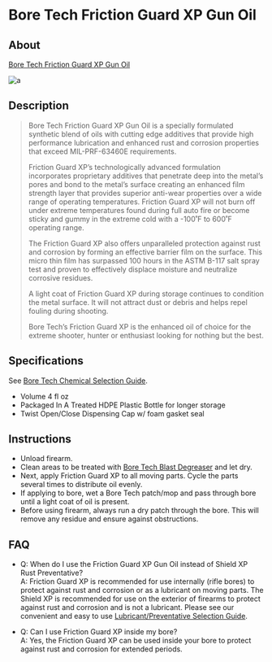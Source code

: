 # Bore Tech Friction Guard XP Gun Oil

## About

[Bore Tech Friction Guard XP Gun Oil](https://www.boretech.com/products/btco-14004)

![a](https://github.com/CumpsD/second-brain/raw/main/assets/shooting/boretech/friction-guard.jpg "a")

## Description

> Bore Tech Friction Guard XP Gun Oil is a specially formulated synthetic blend of oils with cutting edge additives that provide high performance lubrication and enhanced rust and corrosion properties that exceed MIL-PRF-63460E requirements.
>
> Friction Guard XP’s technologically advanced formulation incorporates proprietary additives that penetrate deep into the metal’s pores and bond to the metal’s surface creating an enhanced film strength layer that provides superior anti-wear properties over a wide range of operating temperatures. Friction Guard XP will not burn off under extreme temperatures found during full auto fire or become sticky and gummy in the extreme cold with a -100˚F to 600˚F operating range.
>
> The Friction Guard XP also offers unparalleled protection against rust and corrosion by forming an effective barrier film on the surface. This micro thin film has surpassed 100 hours in the ASTM B-117 salt spray test and proven to effectively displace moisture and neutralize corrosive residues.
>
> A light coat of Friction Guard XP during storage continues to condition the metal surface. It will not attract dust or debris and helps repel fouling during shooting.
>
> Bore Tech’s Friction Guard XP is the enhanced oil of choice for the extreme shooter, hunter or enthusiast looking for nothing but the best.

## Specifications

See [Bore Tech Chemical Selection Guide](https://github.com/CumpsD/second-brain/raw/main/assets/shooting/boretech/Chemical-Selection-Guide.pdf).

* Volume 4 fl oz
* Packaged In A Treated HDPE Plastic Bottle for longer storage
* Twist Open/Close Dispensing Cap w/ foam gasket seal

## Instructions

* Unload firearm.
* Clean areas to be treated with [Bore Tech Blast Degreaser](https://github.com/CumpsD/second-brain/blob/main/Shooting/Cleaning/Bore%20Tech%20Blast%20Degreaser.md) and let dry.
* Next, apply Friction Guard XP to all moving parts. Cycle the parts several times to distribute oil evenly.
* If applying to bore, wet a Bore Tech patch/mop and pass through bore until a light coat of oil is present.
* Before using firearm, always run a dry patch through the bore. This will remove any residue and ensure against obstructions.

## FAQ

* Q: When do I use the Friction Guard XP Gun Oil instead of Shield XP Rust Preventative? \
  A: Friction Guard XP is recommended for use internally (rifle bores) to protect against rust and corrosion or as a lubricant on moving parts. The Shield XP is recommended for use on the exterior of firearms to protect against rust and corrosion and is not a lubricant. Please see our convenient and easy to use [Lubricant/Preventative Selection Guide](https://github.com/CumpsD/second-brain/raw/main/assets/shooting/boretech/Lubricant_Preventative_Guide_WebReady.jpg).

* Q: Can I use Friction Guard XP inside my bore? \
  A: Yes, the Friction Guard XP can be used inside your bore to protect against rust and corrosion for extended periods.
